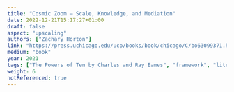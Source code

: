 ```yaml
---
title: "Cosmic Zoom – Scale, Knowledge, and Mediation"
date: 2022-12-21T15:17:27+01:00
draft: false
aspect: "upscaling"
authors: ["Zachary Horton"]
link: "https://press.uchicago.edu/ucp/books/book/chicago/C/bo63099371.html"
medium: "book"
year: 2021
tags: ["The Powers of Ten by Charles and Ray Eames", "framework", "literature, film, digital media, and database history"]
weight: 6
notReferenced: true
---
```


